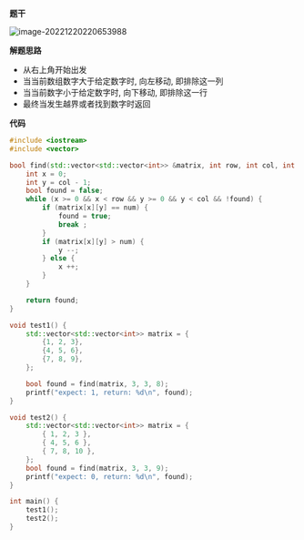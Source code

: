 **题干**

![image-20221220220653988](D:/Typora/pics/image-20221220220653988.png)





**解题思路**

- 从右上角开始出发
- 当当前数组数字大于给定数字时, 向左移动, 即排除这一列
- 当当前数字小于给定数字时, 向下移动, 即排除这一行
- 最终当发生越界或者找到数字时返回



**代码**

```cc
#include <iostream>
#include <vector>

bool find(std::vector<std::vector<int>> &matrix, int row, int col, int num) {
    int x = 0;
    int y = col - 1;
    bool found = false;
    while (x >= 0 && x < row && y >= 0 && y < col && !found) {
        if (matrix[x][y] == num) {
            found = true;
            break ;
        } 
        if (matrix[x][y] > num) {
            y --;
        } else {
            x ++;
        }
    }

    return found;
}

void test1() {
    std::vector<std::vector<int>> matrix = {
        {1, 2, 3},
        {4, 5, 6},
        {7, 8, 9},
    };

    bool found = find(matrix, 3, 3, 8);
    printf("expect: 1, return: %d\n", found);
}

void test2() {
    std::vector<std::vector<int>> matrix = {
        { 1, 2, 3 },
        { 4, 5, 6 },
        { 7, 8, 10 },
    };
    bool found = find(matrix, 3, 3, 9);
    printf("expect: 0, return: %d\n", found);
}

int main() {
    test1();    
    test2();
}
```


